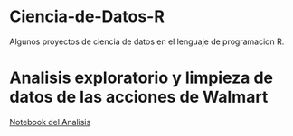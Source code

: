 # Ciencia-de-Datos-R
Algunos proyectos de ciencia de datos en el lenguaje de programacion R. 
# Analisis exploratorio y limpieza de datos de las acciones de Walmart
[Notebook del Analisis](https://github.com/GallegosLuna/Ciencia-de-Datos-R/blob/main/Analisis%20exploratorio%20de%20datos%20sobre%20las%20acciones%20de%20walmart.ipynb)
